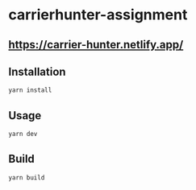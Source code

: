 # carrierhunter-assignment

## https://carrier-hunter.netlify.app/

## Installation

```bash
yarn install
```

## Usage

```bash
yarn dev
```

## Build

```bash
yarn build
```